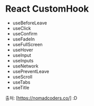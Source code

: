 # React CustomHook

- useBeforeLeave
- useClick
- useConfirm
- useFadeIn
- useFullScreen
- useHover
- useInput
- useInputs
- useNetwork
- usePreventLeave
- useScroll
- useTabs
- useTitle

출처: [https://nomadcoders.co/] :D
